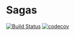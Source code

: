 # Sagas
[![Build Status](https://travis-ci.org/CaitieM20/DistributedSagas.svg?branch=master)](https://travis-ci.org/CaitieM20/DistributedSagas)
[![codecov](https://codecov.io/gh/caitiem20/DistributedSagas/branch/master/graph/badge.svg)](https://codecov.io/gh/caitiem20/DistributedSagas)

